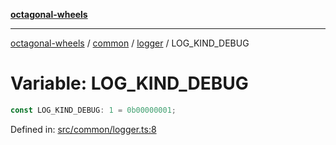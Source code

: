 [**octagonal-wheels**](../../../../../../README.md)

***

[octagonal-wheels](../../../../../../globals.md) / [common](../../../README.md) / [logger](../README.md) / LOG\_KIND\_DEBUG

# Variable: LOG\_KIND\_DEBUG

```ts
const LOG_KIND_DEBUG: 1 = 0b00000001;
```

Defined in: [src/common/logger.ts:8](https://github.com/vrtmrz/octagonal-wheels/blob/main/src/common/logger.ts#L8)
